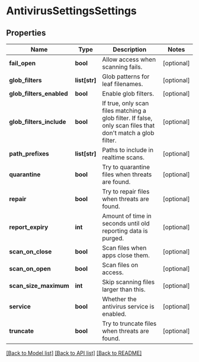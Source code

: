# AntivirusSettingsSettings

## Properties
Name | Type | Description | Notes
------------ | ------------- | ------------- | -------------
**fail_open** | **bool** | Allow access when scanning fails. | [optional] 
**glob_filters** | **list[str]** | Glob patterns for leaf filenames. | [optional] 
**glob_filters_enabled** | **bool** | Enable glob filters. | [optional] 
**glob_filters_include** | **bool** | If true, only scan files matching a glob filter. If false, only scan files that don&#39;t match a glob filter. | [optional] 
**path_prefixes** | **list[str]** | Paths to include in realtime scans. | [optional] 
**quarantine** | **bool** | Try to quarantine files when threats are found. | [optional] 
**repair** | **bool** | Try to repair files when threats are found. | [optional] 
**report_expiry** | **int** | Amount of time in seconds until old reporting data is purged. | [optional] 
**scan_on_close** | **bool** | Scan files when apps close them. | [optional] 
**scan_on_open** | **bool** | Scan files on access. | [optional] 
**scan_size_maximum** | **int** | Skip scanning files larger than this. | [optional] 
**service** | **bool** | Whether the antivirus service is enabled. | [optional] 
**truncate** | **bool** | Try to truncate files when threats are found. | [optional] 

[[Back to Model list]](../README.md#documentation-for-models) [[Back to API list]](../README.md#documentation-for-api-endpoints) [[Back to README]](../README.md)



